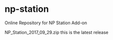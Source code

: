# np-station

Online Repository for NP Station Add-on

   NP_Station_2017_09_29.zip
   this is the latest release
